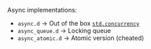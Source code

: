 
Async implementations:

- `async.d` -> Out of the box [`std.concurrency`](https://dlang.org/phobos/std_concurrency.html)
- `async_queue.d` -> Locking queue
- `async_atomic.d` -> Atomic version (cheated)
